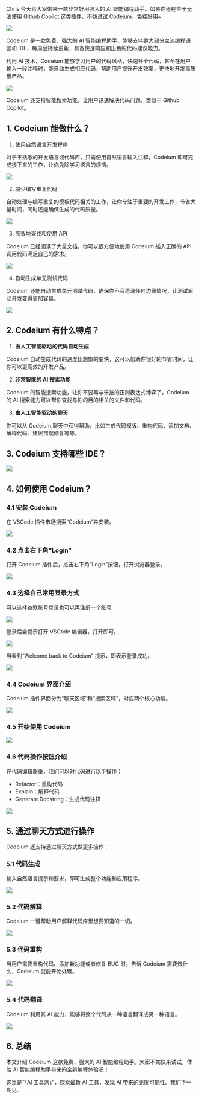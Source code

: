 Chris 今天给大家带来一款非常好用强大的 AI 智能编程助手，如果你还在苦于无法使用 Github Copilot 这类插件，不妨试试 Codeium，免费好用~

![](https://files.mdnice.com/user/5763/a4796511-b19b-430d-9d88-a2d6326ca1d2.png)

Codeium 是一款免费、强大的 AI 智能编程助手，能够支持绝大部分主流编程语言和 IDE，每周会持续更新，具备快速响应和出色的代码建议能力。

利用 AI 技术，Codeium 能够学习用户的代码风格，快速补全代码，甚至在用户输入一段注释时，能自动生成相应代码，帮助用户提升开发效率，更快地开发高质量产品。

![](https://files.mdnice.com/user/5763/dc955d58-5fe6-4864-998a-096d1355fea8.png)

Codeium 还支持智能搜索功能，让用户迅速解决代码问题，类似于 Github Copilot。

## 1. Codeium 能做什么？

1. 使用自然语言开发程序

对于不熟悉的开发语言或代码库，只需使用自然语言输入注释，Codeium 即可完成接下来的工作，让你免除学习语言的烦恼。

![](https://files.mdnice.com/user/5763/81210748-3d10-4bec-9261-1693dc6613bd.png)

2. 减少编写重复代码

自动处理与编写重复的模板代码相关的工作，让你专注于重要的开发工作，节省大量时间，同时还能确保生成的代码质量。

![](https://files.mdnice.com/user/5763/1bc834ee-ab42-4622-b3d9-ae5312917a8b.png)

3. 高效地查找和使用 API

Codeium 已经阅读了大量文档，你可以很方便地使用 Codeium 插入正确的 API 调用代码满足自己的需求。

![](https://files.mdnice.com/user/5763/ff6630dc-89da-4d31-98eb-0534fd74a1a3.png)

4. 自动生成单元测试代码

Codeium 还能自动生成单元测试代码，确保你不会遗漏任何边缘情况，让测试驱动开发变得更加容易。

![](https://files.mdnice.com/user/5763/55ff3afb-4064-499c-aa9e-f81effddb3a7.png)

## 2. Codeium 有什么特点？

1. **由人工智能驱动的代码自动生成**

Codeium 自动生成代码的速度比想象的要快，这可以帮助你很好的节省时间，让你可以更高效的开发产品。

2. **非常智能的 AI 搜索功能**

Codeium 的智能搜索功能，让你不要再与笨拙的正则表达式博弈了，Codeium 的 AI 搜索能力可以帮你查找与你的目的相关的文件和代码。

3. **由人工智能驱动的聊天**

你可以从 Codeium 聊天中获得帮助，比如生成代码模版、重构代码、添加文档、解释代码、建议错误修复等等。

## 3. Codeium 支持哪些 IDE？

![](https://files.mdnice.com/user/5763/c4296d11-8cb8-449c-8760-8f0d06c1083a.png)

## 4. 如何使用 Codeium？

### 4.1 安装 Codeium

在 VSCode 插件市场搜索“Codeium”并安装。

![](https://files.mdnice.com/user/5763/d9c684e4-2a02-4a4f-8041-6a6e6d81000e.png)

### 4.2 点击右下角“Login”

打开 Codeium 插件后，点击右下角“Login”按钮，打开浏览器登录。

![](https://files.mdnice.com/user/5763/25bbff27-05e4-4570-88c5-42da8929a1af.png)

### 4.3 选择自己常用登录方式

可以选择谷歌账号登录也可以再注册一个账号：

![](https://files.mdnice.com/user/5763/8400fb6b-3338-44ce-8b96-7b9df79dcfcd.png)

登录后会提示打开 VSCode 编辑器，打开即可。

![](https://files.mdnice.com/user/5763/43fb724f-84f3-4d0d-90de-fe69dcf49ea5.png)

当看到“Welcome back to Codeium” 提示，即表示登录成功。

![](https://files.mdnice.com/user/5763/f9f3f19d-3c6c-49ef-be88-1b3c5df9b11f.png)

### 4.4 Codeium 界面介绍

Codeium 插件界面分为“聊天区域”和“搜索区域”，对应两个核心功能。

![](https://files.mdnice.com/user/5763/1f80a052-1103-4217-87f2-6e44af5cd0a8.png)

### 4.5 开始使用 Codeium

![](https://files.mdnice.com/user/5763/507b4c4d-7996-4e4d-bfb6-f510aaed68b0.png)

### 4.6 代码操作按钮介绍

在代码编辑器重，我们可以对代码进行以下操作：

- Refactor：重构代码
- Explain：解释代码
- Generate Docstring：生成代码注释

![](https://files.mdnice.com/user/5763/71cc34cf-bf44-4980-9cfb-ca37f758d572.png)

## 5. 通过聊天方式进行操作

Codeium 还支持通过聊天方式做更多操作：

### 5.1 代码生成

输入自然语言提示和要求，即可生成整个功能和应用程序。

![](https://files.mdnice.com/user/5763/213bcc3e-ce06-4b93-a3b2-f49222dc3311.png)

### 5.2 代码解释

Codeium 一键帮助用户解释代码库里想要知道的一切。

![](https://files.mdnice.com/user/5763/a135f72a-f5d5-4b66-ae85-60602fb5e9d3.png)

### 5.3 代码重构

当用户需要重构代码、添加新功能或者修复 BUG 时，告诉 Codeium 需要做什么，Codeium 就能开始处理。

![](https://files.mdnice.com/user/5763/8708c620-91bf-4d89-aef4-9dc8b35520fb.png)

### 5.4 代码翻译

Codeium 利用其 AI 能力，能够将整个代码从一种语言翻译成另一种语言。

![](https://files.mdnice.com/user/5763/5137def1-2a11-4347-b5b7-7bab4d3a68b2.png)

## 6. 总结

本文介绍 Codeium 这款免费、强大的 AI 智能编程助手。大家不妨快来试试，体验 AI 智能编程助手带来的全新编程体验吧！

这里是“「AI 工具派」”，探索最新 AI 工具，发现 AI 带来的无限可能性。我们下一期见。
